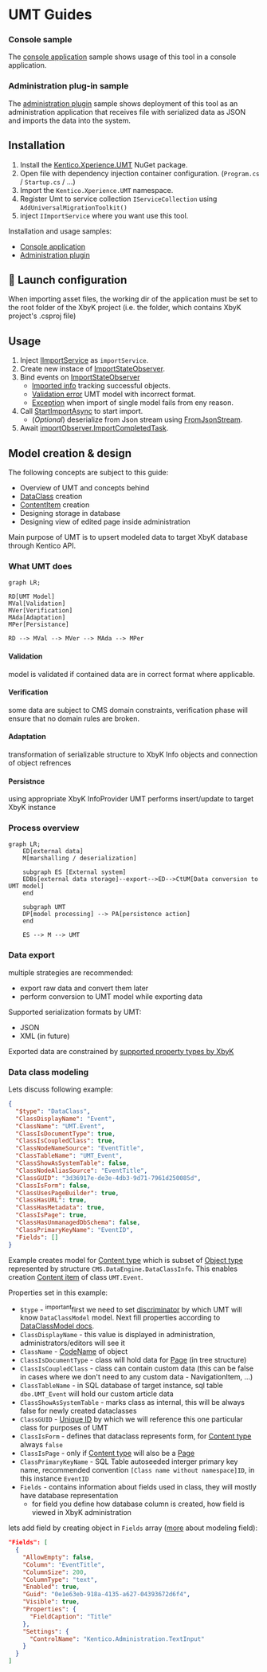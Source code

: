 # UMT Guides

### Console sample

The [console application](../examples/Kentico.Xperience.UMT.Example.Console/README.md) sample shows usage of this tool in a console application.

### Administration plug-in sample

The [administration plugin](../examples/Kentico.Xperience.UMT.Example.AdminApp/README.md) sample shows deployment of this tool as an administration application that receives file with serialized data as JSON and imports the data into the system.

## Installation

1. Install the [Kentico.Xperience.UMT](https://www.nuget.org/packages/Kentico.Xperience.UMT) NuGet package.
2. Open file with dependency injection container configuration. (`Program.cs` / `Startup.cs` / ...)
3. Import the `Kentico.Xperience.UMT` namespace.
4. Register Umt to service collection `IServiceCollection` using `AddUniversalMigrationToolkit()`
5. inject `IImportService` where you want use this tool.

Installation and usage samples:

- [Console application](../examples/Kentico.Xperience.UMT.Example.Console/)
- [Administration plugin](../examples/Kentico.Xperience.UMT.Example.AdminApp/)

## 🚀 Launch configuration
When importing asset files, the working dir of the application must be set to the root folder of the XbyK project (i.e. the folder, which contains XbyK project's .csproj file)

## Usage

1. Inject [IImportService](Class/IImportService.md) as `importService`.
2. Create new instace of [ImportStateObserver](Class/ImportStateObserver.md).
3. Bind events on [ImportStateObserver](Class/ImportStateObserver.md)
   - [Imported info](Class/ImportStateObserver.md#importedinfo) tracking successful objects.
   - [Validation error](Class/ImportStateObserver.md#validationerror) UMT model with incorrect format.
   - [Exception](Class/ImportStateObserver.md#exception) when import of single model fails from eny reason.
4. Call [StartImportAsync](Class/IImportService.md#startimportasync) to start import.
   - (_Optional_) deserialize from Json stream using [FromJsonStream](Class/IImportService.md#fromjsonstream).
5. Await [importObserver.ImportCompletedTask](Class/ImportStateObserver.md#importcompletedtask).

## Model creation & design

The following concepts are subject to this guide:

- Overview of UMT and concepts behind
- [DataClass](./Model/DataClassModel.md) creation
- [ContentItem](./Model/ContentItemModel.md) creation
- Designing storage in database
- Designing view of edited page inside administration

Main purpose of UMT is to upsert modeled data to target XbyK database through Kentico API.

### What UMT does

```mermaid
graph LR;

RD[UMT Model]
MVal[Validation]
MVer[Verification]
MAda[Adaptation]
MPer[Persistance]

RD --> MVal --> MVer --> MAda --> MPer

```

#### Validation

model is validated if contained data are in correct format where applicable.

#### Verification

some data are subject to CMS domain constraints, verification phase will ensure that no domain rules are broken.

#### Adaptation

transformation of serializable structure to XbyK Info objects and connection of object refrences

#### Persistnce

using appropriate XbyK InfoProvider UMT performs insert/update to target XbyK instance

### Process overview

```mermaid
graph LR;
    ED[external data]
    M[marshalling / deserialization]

    subgraph ES [External system]
    EDBs[external data storage]--export-->ED-->CtUM[Data conversion to UMT model]
    end

    subgraph UMT
    DP[model processing] --> PA[persistence action]
    end

    ES --> M --> UMT
```

### Data export

multiple strategies are recommended:

- export raw data and convert them later
- perform conversion to UMT model while exporting data

Supported serialization formats by UMT:

- JSON
- XML (in future)

Exported data are constrained by [supported property types by XbyK](./Enums/ColumnType.md)

### Data class modeling

Lets discuss following example:

```json
{
  "$type": "DataClass",
  "ClassDisplayName": "Event",
  "ClassName": "UMT.Event",
  "ClassIsDocumentType": true,
  "ClassIsCoupledClass": true,
  "ClassNodeNameSource": "EventTitle",
  "ClassTableName": "UMT_Event",
  "ClassShowAsSystemTable": false,
  "ClassNodeAliasSource": "EventTitle",
  "ClassGUID": "3d36917e-de3e-4db3-9d71-7961d250085d",
  "ClassIsForm": false,
  "ClassUsesPageBuilder": true,
  "ClassHasURL": true,
  "ClassHasMetadata": true,
  "ClassIsPage": true,
  "ClassHasUnmanagedDbSchema": false,
  "ClassPrimaryKeyName": "EventID",
  "Fields": []
}
```

Example creates model for [Content type](https://docs.xperience.io/xp/developers-and-admins/development/content-types) which is subset of [Object type](https://docs.xperience.io/xp/developers-and-admins/customization/object-types) represented by structure `CMS.DataEngine.DataClassInfo`.
This enables creation [Content item](./References.md#content_item) of class `UMT.Event`.

Properties set in this example:

- `$type` - <sup>important</sup>first we need to set [discriminator](./UmtModel.md#discriminator) by which UMT will know `DataClassModel` model. Next fill properties according to [DataClassModel docs](./Model/DataClassModel.md).
- `ClassDisplayName` - this value is displayed in administration, administrators/editors will see it
- `ClassName` - [CodeName](./References.md#code_name) of object
- `ClassIsDocumentType` - class will hold data for [Page](./References.md#page) (in tree structure)
- `ClassIsCoupledClass` - class can contain custom data (this can be false in cases where we don't need to any custom data - NavigationItem, ...)
- `ClassTableName` - in SQL database of target instance, sql table `dbo.UMT_Event` will hold our custom article data
- `ClassShowAsSystemTable` - marks class as internal, this will be always false for newly created dataclasses
- `ClassGUID` - [Unique ID](./UmtModel.md#uniqueid) by which we will reference this one particular class for purposes of UMT
- `ClassIsForm` - defines that dataclass represents form, for [Content type](https://docs.xperience.io/xp/developers-and-admins/development/content-types) always `false`
- `ClassIsPage` - only if [Content type](https://docs.xperience.io/xp/developers-and-admins/development/content-types) will also be a [Page](./References.md#page)
- `ClassPrimaryKeyName` - SQL Table autoseeded interger primary key name, recommended convention `[Class name without namespace]ID`, in this instance `EventID`
- `Fields` - contains information about fields used in class, they will mostly have database representation
  - for field you define how database column is created, how field is viewed in XbyK administration

lets add field by creating object in `Fields` array ([more](./Model/DataClassModel.md#formfield) about modeling field):

```json
"Fields": [
  {
    "AllowEmpty": false,
    "Column": "EventTitle",
    "ColumnSize": 200,
    "ColumnType": "text",
    "Enabled": true,
    "Guid": "0e1e63eb-918a-4135-a627-04393672d6f4",
    "Visible": true,
    "Properties": {
      "FieldCaption": "Title"
    },
    "Settings": {
      "ControlName": "Kentico.Administration.TextInput"
    }
  }
]

```
